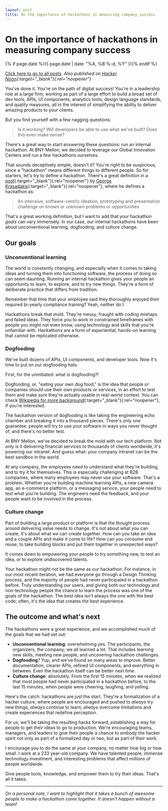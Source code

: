 ```yaml
---
layout: post
title: On the importance of hackathons in measuring company success
---
```


# On the importance of hackathons in measuring company success

{% if page.date %}{{ page.date | date: "%A, %B %-d, %Y" }}{% endif %}

[Click here to go to all posts](/posts/). *Also published on [Hacker Noon](https://hackernoon.com/on-the-importance-of-hackathons-in-measuring-company-success-82686936f133){:target="_blank"}{:rel="noopener"}*

You've done it. You're on the path of digital success! You're in a leadership role at a large firm, working as part of a large effort to build a broad set of dev tools, APIs, UI components, analytics tools, design language standards, and quality measures, all in the interest of simplifying the ability to deliver amazing products to your clients.

But you find yourself with a few nagging questions:

> Is it working? Will developers be able to use what we've built? Does this even make sense?

There's a great way to start answering these questions: run an internal hackathon. At BNY Mellon, we decided to leverage our Global Innovation Centers and run a few hackathons ourselves.

That sounds deceptively simple, doesn't it? You're right to be suspicious, since a "hackathon" means different things to different people. So for starters, let's try to define a hackathon. There's a great definition in a [post](https://medium.freecodecamp.com/hacking-the-hackathon-40c109c1a6ea){:target="_blank"}{:rel="noopener"} by [George Krasadakis](https://medium.com/@gkrasadakis){:target="_blank"}{:rel="noopener"}, where he defines a hackathon as:

> An intensive, software-centric ideation, prototyping and presentation challenge on known or unknown problems or opportunities

That's a great working definition, but I want to add that your hackathon *goals* can vary immensely. In our case, our internal hackathons have been about unconventional learning, dogfooding, and culture change.

## Our goals

### Unconventional learning

The world is constantly changing, and especially when it comes to taking ideas and turning them into functioning software, the process of doing so can seem daunting. Running an internal hackathon gives your people an opportunity to learn, to explore, and to try new things. They're a form of deliberate practice that differs from tradition.

Remember that time that your employee said they thoroughly enjoyed their required bi-yearly compliance training? Yeah, neither do I.

Hackathons break that mold. They're messy, fraught with coding mishaps and failed ideas. They force you to work in constrained timeframes with people you might not even know, using technology and skills that you're unfamiliar with. Hackathons are a form of experiential, hands-on learning that cannot be replicated otherwise.

### Dogfooding

We've built dozens of APIs, UI components, and developer tools. Now it's time to put on our dogfooding hats.

First, for the uninitiated: what is dogfooding?!

Dogfooding, or, "eating your own dog food," is the idea that people or companies should use their own products or services, in an effort to test them and make sure they're actually usable in real-world context. You can check [Wikipedia for more background](https://en.wikipedia.org/wiki/Eating_your_own_dog_food){:target="_blank"}{:rel="noopener"}, if you're interested.

The hackathon version of dogfooding is like taking the engineering echo chamber and breaking it into a thousand pieces. There's only one guarantee: people will try to use your software in ways you never thought of, and there's no better test.

At BNY Mellon, we've decided to break the mold with our tech platform. Not only is it delivering financial services to thousands of clients worldwide, it's powering our intranet. And guess what: your company intranet can be the best sandbox in the world.

At any company, the employees need to understand what they're building, and to try it for themselves. This is especially challenging at B2B companies, where many employees may never use your software. That's a problem. Whether you're building machine learning APIs, a new camera app, an e-commerce platform, or a messaging service, your people need to test what you're building. The engineers need the feedback, and your people want to be involved in the process.

### Culture change

Part of building a large product or platform is that the thought process around delivering value needs to change. It's not about what *you* can create, it's about what *we* can create together. How can you take an idea and a couple APIs and make it come to life? How can you consume and reuse, to take building blocks and put them together in unexpected ways?

It comes down to empowering your people to try something new, to test an idea, or to explore undiscovered talents.

Your hackathon might not be the same as our hackathon. For instance, in our most recent iteration, we had everyone go through a Design Thinking process, and the majority of people had never participated in a hackathon before. Truly understanding our users, and giving both our technology and non-technology people the chance to learn the process was one of the goals of the hackathon. The best idea isn't always the one with the best code; often, it's the idea that creates the best experience.

## The outcome and what's next

The hackathons were a great experience, and we accomplished much of the goals that we had set out:

* **Unconventional learning**: overwhelming yes. The participants, the organizers, the company; we all learned a lot. That includes learning new skills, meeting new people, and uncovering hackathon challenges.
* **Dogfooding**? Yup, and we've found so many areas to improve. Better documentation, clearer APIs, refined UI components, and everything in between. Even the hackathon itself can be better next time.
* **Culture change**: absolutely. From the first 15 minutes, when we realized that most people had never participated in a hackathon before, to the last 15 minutes, when people were cheering, laughing, and yelling.

Here's the catch: hackathons are just the start. They're a formalization of a hacker culture, where people are encouraged and pushed to *always* try new things, *always* continue to learn, *always* overcome limitations and create experiences that redefine perception.

For us, we'll be taking the resulting hacks forward, establishing a way for people to get their ideas to go to production. We're encouraging teams, managers, and leaders to give their people a chance to embody the hacker spirit not only as part of a formalized day or two, but as part of their work.

I encourage you to do the same at your company, no matter how big or how small. I work at a 233 year-old company. We have talented people, immense technology investment, and interesting problems that affect millions of people worldwide.

Give people tools, knowledge, and empower them to try their ideas. That's all it takes.

*****

*On a personal note, I want to highlight that it takes a bunch of awesome people to make a hackathon come together. It doesn't happen without a team!*